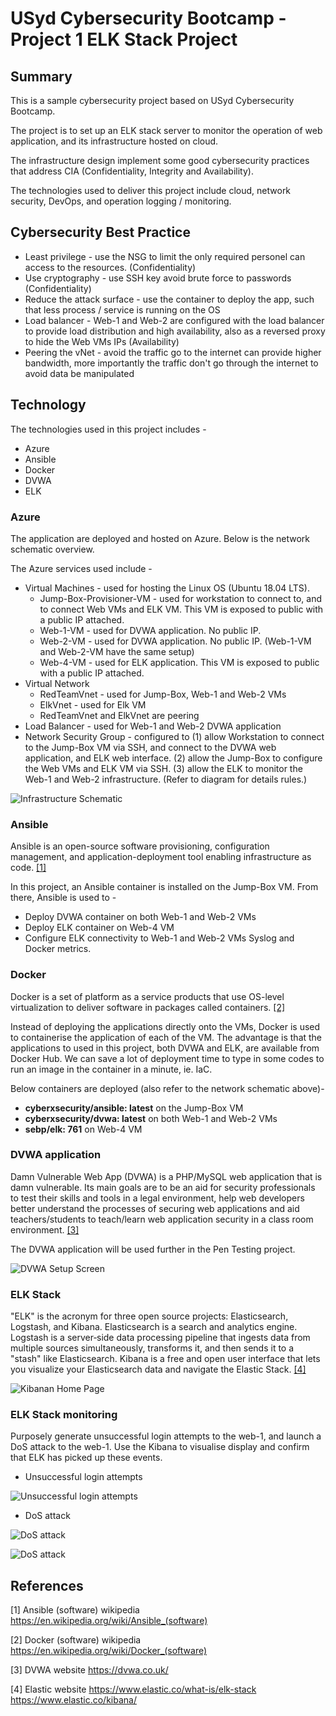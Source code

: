 # USyd Cybersecurity Bootcamp - Project 1 ELK Stack Project



## Summary

This is a sample cybersecurity project based on USyd Cybersecurity Bootcamp.

The project is to set up an ELK stack server to monitor the operation of web application, and its infrastructure hosted on cloud.

The infrastructure design implement some good cybersecurity practices that address CIA (Confidentiality, Integrity and Availability).

The technologies used to deliver this project include cloud, network security, DevOps, and operation logging / monitoring.



## Cybersecurity Best Practice

* Least privilege - use the NSG to limit the only required personel can access to the resources. (Confidentiality)
* Use cryptography - use SSH key avoid brute force to passwords (Confidentiality)
* Reduce the attack surface - use the container to deploy the app, such that less process / service is running on the OS
* Load balancer - Web-1 and Web-2 are configured with the load balancer to provide load distribution and high availability, also as a reversed proxy to hide the Web VMs IPs (Availability)
* Peering the vNet - avoid the traffic go to the internet can provide higher bandwidth, more importantly the traffic don't go through the internet to avoid data be manipulated



## Technology

The technologies used in this project includes -

* Azure
* Ansible
* Docker
* DVWA
* ELK 



### Azure

The application are deployed and hosted on Azure. Below is the network schematic overview.

The Azure services used include - 

* Virtual Machines - used for hosting the Linux OS (Ubuntu 18.04 LTS).
  * Jump-Box-Provisioner-VM - used for workstation to connect to, and to connect Web VMs and ELK VM. This VM is exposed to public with a public IP attached.
  * Web-1-VM - used for DVWA application. No public IP. 
  * Web-2-VM - used for DVWA application. No public IP. (Web-1-VM and Web-2-VM have the same setup)
  * Web-4-VM - used for ELK application. This VM is exposed to public with a public IP attached.
* Virtual Network
  * RedTeamVnet - used for Jump-Box, Web-1 and Web-2 VMs
  * ElkVnet - used for Elk VM
  * RedTeamVnet and ElkVnet are peering
* Load Balancer - used for Web-1 and Web-2 DVWA application
* Network Security Group - configured to (1) allow Workstation to connect to the Jump-Box VM via SSH, and connect to the DVWA web application, and ELK web interface. (2) allow the Jump-Box to configure the Web VMs and ELK VM via SSH. (3) allow the ELK to monitor the Web-1 and Web-2 infrastructure. (Refer to diagram for details rules.)

![Infrastructure Schematic](Diagram/NetworkSchematic.drawio.png)



### Ansible

Ansible is an open-source software provisioning, configuration management, and application-deployment tool enabling infrastructure as code. [[1]](#1)

In this project, an Ansible container is installed on the Jump-Box VM. From there, Ansible is used to - 
* Deploy DVWA container on both Web-1 and Web-2 VMs
* Deploy ELK container on Web-4 VM
* Configure ELK connectivity to Web-1 and Web-2 VMs Syslog and Docker metrics.



### Docker

Docker is a set of platform as a service products that use OS-level virtualization to deliver software in packages called containers. [[2]](#2)

Instead of deploying the applications directly onto the VMs, Docker is used to containerise the application of each of the VM. The advantage is that the applications to used in this project, both DVWA and ELK, are available from Docker Hub. We can save a lot of deployment time to type in some codes to run an image in the container in a minute, ie. IaC.

Below containers are deployed (also refer to the network schematic above)-
* **cyberxsecurity/ansible: latest** on the Jump-Box VM
* **cyberxsecurity/dvwa: latest** on both Web-1 and Web-2 VMs
* **sebp/elk: 761** on Web-4 VM



### DVWA application

Damn Vulnerable Web App (DVWA) is a PHP/MySQL web application that is damn vulnerable. Its main goals are to be an aid for security professionals to test their skills and tools in a legal environment, help web developers better understand the processes of securing web applications and aid teachers/students to teach/learn web application security in a class room environment. [[3]](#3)

The DVWA application will be used further in the Pen Testing project.

![DVWA Setup Screen](Diagram/DVWA.png)



### ELK Stack

"ELK" is the acronym for three open source projects: Elasticsearch, Logstash, and Kibana. Elasticsearch is a search and analytics engine. Logstash is a server‑side data processing pipeline that ingests data from multiple sources simultaneously, transforms it, and then sends it to a "stash" like Elasticsearch. Kibana is a free and open user interface that lets you visualize your Elasticsearch data and navigate the Elastic Stack. [[4]](#4)

![Kibanan Home Page](Diagram/KibanaHome.png)



### ELK Stack monitoring

Purposely generate unsuccessful login attempts to the web-1, and launch a DoS attack to the web-1. Use the Kibana to visualise display and confirm that ELK has picked up these events.

* Unsuccessful login attempts

![Unsuccessful login attempts](Diagram/ELK.Logs.FailedLogin.png)

* DoS attack
  
![DoS attack](Diagram/ELK.Metrics.DoS.png)

![DoS attack](Diagram/ELK.Metrics.DoS2.png)





## References

<a id="1">[1]</a> 
Ansible (software) wikipedia https://en.wikipedia.org/wiki/Ansible_(software)

<a id="2">[2]</a> 
Docker (software) wikipedia https://en.wikipedia.org/wiki/Docker_(software)

<a id="3">[3]</a> 
DVWA website https://dvwa.co.uk/

<a id="4">[4]</a> Elastic website
https://www.elastic.co/what-is/elk-stack
https://www.elastic.co/kibana/